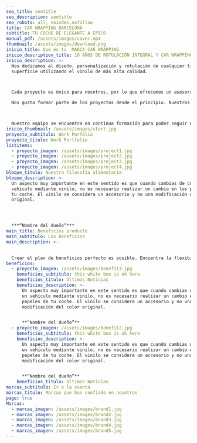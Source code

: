 ```yaml
---
seo_title: seotitle
seo_description: seotitle
seo_robots: all, noindex,nofollow
title: CAR WRAPPING BARCELONA
subtitle: TU COCHE DE ELEGANTE A ÉPICO
manual_pdf: /assets/images/cover.mp4
thumbnail: /assets/images/download.png
inicio_title: Que és tu  MARCA CAR WRAPPING
inicio_description_title: 10 AÑOS DE ROTULACIÓN INTEGRAL Y CAR WRAPPING
inicio_description: >-
  Nos dedicamos al diseño, personalización y rotulación de cualquier tipo de
  superficie utilizando el vinilo de más alta calidad.



  Cada proyecto es único para nosotros, por lo que ofrecemos un asesoramiento personalizado adaptado a las necesidades de cada cliente.

  Nos gusta formar parte de los proyectos desde el principio. Nuestros servicios van desde el asesoramiento y el diseño, hasta la impresión y rotulación.



  Nuestro equipo se encuentra en continua formación para poder seguir ofreciendo el mejor servicio y resultado. Estamos especializados en el car Wrapping (forrado integral de vehículos) aunque contamos con una amplia experiencia en rotulación de vehículos comerciales además de ofrecer cualquier tipo de servicio relacionado con el vinilo.
inicio_thumbnail: /assets/images/start.jpg
proyecto_subtitulo: Work Porfolio
proyecto_titulo: Work Portfolio
listitems:
  - proyecto_imagen: /assets/images/project1.jpg
  - proyecto_imagen: /assets/images/project2.jpg
  - proyecto_imagen: /assets/images/project3.jpg
  - proyecto_imagen: /assets/images/project4.jpg
bloque_titulo: Nuestra filosofía alimentaria
bloque_description: >-
  Un aspecto muy importante en este sentido es que cuando cambias de color un
  vehículo mediante vinilo, no es necesario realizar un cambio en los papeles de
  tu coche. El vinilo se considera un accesorio y no una modificación del color
  original.




  ***“Nombre del dueño”***
main_title: Beneficios producto
main_subtitulo: Los Beneficios
main_description: >-
  

  Crear el plan de beneficios perfecto es posible. Encuentra la flexibilidad que necesitas y da a tus empleados el poder que se merecen.
beneficios:
  - proyecto_imagen: /assets/images/benefit3.jpg
    beneficios_subtitulo: this white box is ok here
    beneficios_titulo: Últimas Noticias
    beneficios_description: >-
      Un aspecto muy importante en este sentido es que cuando cambias de color
      un vehículo mediante vinilo, no es necesario realizar un cambio en los
      papeles de tu coche. El vinilo se considera un accesorio y no una
      modificación del color original.


      **“Nombre del dueño”**
  - proyecto_imagen: /assets/images/benefit2.jpg
    beneficios_subtitulo: this white box is ok here
    beneficios_description: >-
      Un aspecto muy importante en este sentido es que cuando cambias de color
      un vehículo mediante vinilo, no es necesario realizar un cambio en los
      papeles de tu coche. El vinilo se considera un accesorio y no una
      modificación del color original.


      **“Nombre del dueño”**
    beneficios_titulo: Últimas Noticias
marcas_subtitulo: Ir a la cuenta
marcas_titulo: Marcas que han confiado en nosotros
page: true
Marcas:
  - marcas_imagen: /assets/images/brand1.jpg
  - marcas_imagen: /assets/images/brand2.jpg
  - marcas_imagen: /assets/images/brand3.jpg
  - marcas_imagen: /assets/images/brand4.jpg
  - marcas_imagen: /assets/images/brand5.jpg
---
```


